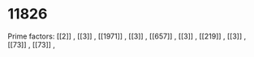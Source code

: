 # 11826

Prime factors: [[2]] , [[3]] , [[1971]] , [[3]] , [[657]] , [[3]] , [[219]] , [[3]] , [[73]] , [[73]] , 